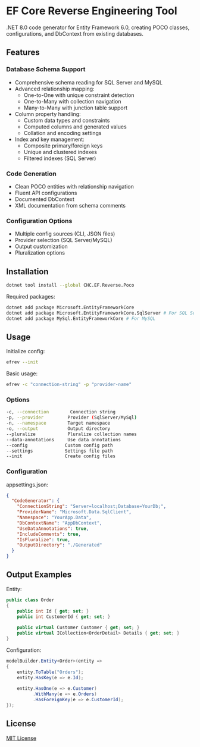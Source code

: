 # EF Core Reverse Engineering Tool

.NET 8.0 code generator for Entity Framework 6.0, creating POCO classes, configurations, and DbContext from existing databases.

## Features

### Database Schema Support
- Comprehensive schema reading for SQL Server and MySQL
- Advanced relationship mapping:
  - One-to-One with unique constraint detection
  - One-to-Many with collection navigation
  - Many-to-Many with junction table support
- Column property handling:
  - Custom data types and constraints
  - Computed columns and generated values
  - Collation and encoding settings
- Index and key management:
  - Composite primary/foreign keys
  - Unique and clustered indexes
  - Filtered indexes (SQL Server)

### Code Generation
- Clean POCO entities with relationship navigation
- Fluent API configurations
- Documented DbContext
- XML documentation from schema comments

### Configuration Options
- Multiple config sources (CLI, JSON files)
- Provider selection (SQL Server/MySQL)
- Output customization
- Pluralization options

## Installation

```bash
dotnet tool install --global CHC.EF.Reverse.Poco
```

Required packages:
```bash
dotnet add package Microsoft.EntityFrameworkCore
dotnet add package Microsoft.EntityFrameworkCore.SqlServer # For SQL Server
dotnet add package MySql.EntityFrameworkCore # For MySQL
```

## Usage

Initialize config:
```bash
efrev --init
```

Basic usage:
```bash
efrev -c "connection-string" -p "provider-name"
```

### Options
```bash
-c, --connection        Connection string
-p, --provider         Provider (SqlServer/MySql)
-n, --namespace        Target namespace
-o, --output           Output directory
--pluralize            Pluralize collection names
--data-annotations     Use data annotations
--config              Custom config path
--settings            Settings file path
--init                Create config files
```

### Configuration

appsettings.json:
```json
{
  "CodeGenerator": {
    "ConnectionString": "Server=localhost;Database=YourDb;",
    "ProviderName": "Microsoft.Data.SqlClient",
    "Namespace": "YourApp.Data",
    "DbContextName": "AppDbContext",
    "UseDataAnnotations": true,
    "IncludeComments": true,
    "IsPluralize": true,
    "OutputDirectory": "./Generated"
  }
}
```

## Output Examples

Entity:
```csharp
public class Order
{
    public int Id { get; set; }
    public int CustomerId { get; set; }
    
    public virtual Customer Customer { get; set; }
    public virtual ICollection<OrderDetail> Details { get; set; }
}
```

Configuration:
```csharp
modelBuilder.Entity<Order>(entity =>
{
    entity.ToTable("Orders");
    entity.HasKey(e => e.Id);
    
    entity.HasOne(e => e.Customer)
          .WithMany(e => e.Orders)
          .HasForeignKey(e => e.CustomerId);
});
```

## License
[MIT License](LICENSE)